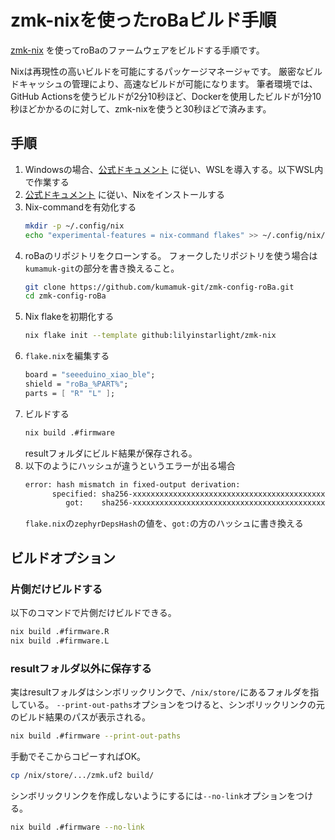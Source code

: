 # zmk-nixを使ったroBaビルド手順

[zmk-nix](https://github.com/lilyinstarlight/zmk-nix) を使ってroBaのファームウェアをビルドする手順です。

Nixは再現性の高いビルドを可能にするパッケージマネージャです。
厳密なビルドキャッシュの管理により、高速なビルドが可能になります。
筆者環境では、GitHub Actionsを使うビルドが2分10秒ほど、Dockerを使用したビルドが1分10秒ほどかかるのに対して、zmk-nixを使うと30秒ほどで済みます。

## 手順
1. Windowsの場合、[公式ドキュメント](https://learn.microsoft.com/ja-jp/windows/wsl/install) に従い、WSLを導入する。以下WSL内で作業する
1. [公式ドキュメント](https://nixos.org/download/) に従い、Nixをインストールする
1. Nix-commandを有効化する
   ```sh
   mkdir -p ~/.config/nix
   echo "experimental-features = nix-command flakes" >> ~/.config/nix/nix.conf
   ```
1. roBaのリポジトリをクローンする。
  フォークしたリポジトリを使う場合は`kumamuk-git`の部分を書き換えること。
   ```sh
   git clone https://github.com/kumamuk-git/zmk-config-roBa.git
   cd zmk-config-roBa
   ```
1. Nix flakeを初期化する
   ```sh
   nix flake init --template github:lilyinstarlight/zmk-nix
   ```
2. `flake.nix`を編集する
   ```nix
   board = "seeeduino_xiao_ble";
   shield = "roBa_%PART%";
   parts = [ "R" "L" ];
   ```
1. ビルドする
   ```sh
   nix build .#firmware
   ```
   resultフォルダにビルド結果が保存される。
1. 以下のようにハッシュが違うというエラーが出る場合
   ```sh
   error: hash mismatch in fixed-output derivation:
         specified: sha256-xxxxxxxxxxxxxxxxxxxxxxxxxxxxxxxxxxxxxxxxxxxx
            got:    sha256-xxxxxxxxxxxxxxxxxxxxxxxxxxxxxxxxxxxxxxxxxxxx
   ```
   `flake.nix`の`zephyrDepsHash`の値を、`got:`の方のハッシュに書き換える

## ビルドオプション
### 片側だけビルドする
以下のコマンドで片側だけビルドできる。
```sh
nix build .#firmware.R
nix build .#firmware.L
```

### resultフォルダ以外に保存する
実はresultフォルダはシンボリックリンクで、`/nix/store/`にあるフォルダを指している。
`--print-out-paths`オプションをつけると、シンボリックリンクの元のビルド結果のパスが表示される。
```sh
nix build .#firmware --print-out-paths
```

手動でそこからコピーすればOK。
```sh
cp /nix/store/.../zmk.uf2 build/
```

シンボリックリンクを作成しないようにするには`--no-link`オプションをつける。
```sh
nix build .#firmware --no-link
```
